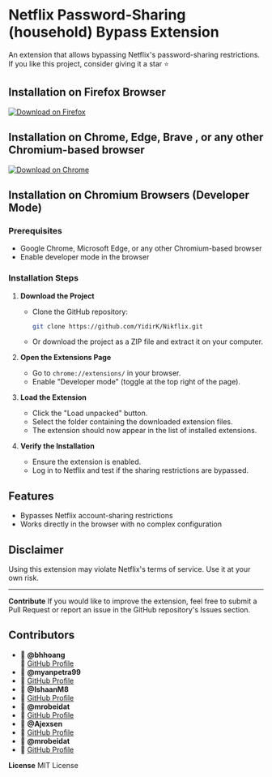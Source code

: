 # Netflix Password-Sharing (household) Bypass Extension

An extension that allows bypassing Netflix's password-sharing restrictions.
If you like this project, consider giving it a star ⭐

## Installation on Firefox Browser

[![Download on Firefox](https://img.shields.io/badge/Download-Firefox-orange?logo=firefox)](https://addons.mozilla.org/fr/firefox/addon/nikflix/)

## Installation on Chrome, Edge, Brave , or any other Chromium-based browser

[![Download on Chrome](https://img.shields.io/badge/Download-Chrome-blue?logo=googlechrome)](https://chromewebstore.google.com/detail/nikflix/knjoabokknkpkhbbdclmnjcoeedmgema?hl=en-GB&authuser=0)

## Installation on Chromium Browsers (Developer Mode)

### Prerequisites

- Google Chrome, Microsoft Edge, or any other Chromium-based browser
- Enable developer mode in the browser

### Installation Steps

1. **Download the Project**

    - Clone the GitHub repository:
      ```bash
      git clone https://github.com/YidirK/Nikflix.git
      ```
    - Or download the project as a ZIP file and extract it on your computer.

2. **Open the Extensions Page**

    - Go to `chrome://extensions/` in your browser.
    - Enable "Developer mode" (toggle at the top right of the page).

3. **Load the Extension**

    - Click the "Load unpacked" button.
    - Select the folder containing the downloaded extension files.
    - The extension should now appear in the list of installed extensions.

4. **Verify the Installation**

    - Ensure the extension is enabled.
    - Log in to Netflix and test if the sharing restrictions are bypassed.

## Features

- Bypasses Netflix account-sharing restrictions
- Works directly in the browser with no complex configuration

## Disclaimer

Using this extension may violate Netflix's terms of service. Use it at your own risk.

---

**Contribute**
If you would like to improve the extension, feel free to submit a Pull Request or report an issue in the GitHub repository's Issues section.

## Contributors
 - 👤 **@bhhoang**  
📌 [GitHub Profile](https://github.com/bhhoang)
- 👤 **@myanpetra99**
- 📌 [GitHub Profile](https://github.com/myanpetra99)
- 👤 **@IshaanM8**
- 📌 [GitHub Profile](https://github.com/IshaanM8)
- 👤 **@mrobeidat**
- 📌 [GitHub Profile](https://github.com/mrobeidat)
- 👤 **@Ajexsen**
- 📌 [GitHub Profile](https://github.com/Ajexsen)
- 👤 **@mrobeidat**
- 📌 [GitHub Profile](https://github.com/mrobeidat)

**License** MIT License
